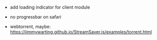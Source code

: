 - add loading indicator for client module
- no progressbar on safari

- webtorrent, maybe: https://jimmywarting.github.io/StreamSaver.js/examples/torrent.html